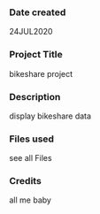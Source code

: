 ### Date created
24JUL2020

### Project Title
bikeshare project

### Description
display bikeshare data

### Files used
see all Files

### Credits
all me baby
